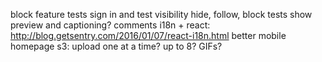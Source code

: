 block feature
tests sign in and test visibility
hide, follow, block tests
show preview and captioning?
comments
i18n + react: http://blog.getsentry.com/2016/01/07/react-i18n.html
better mobile homepage
s3: upload one at a time? up to 8?
GIFs?
